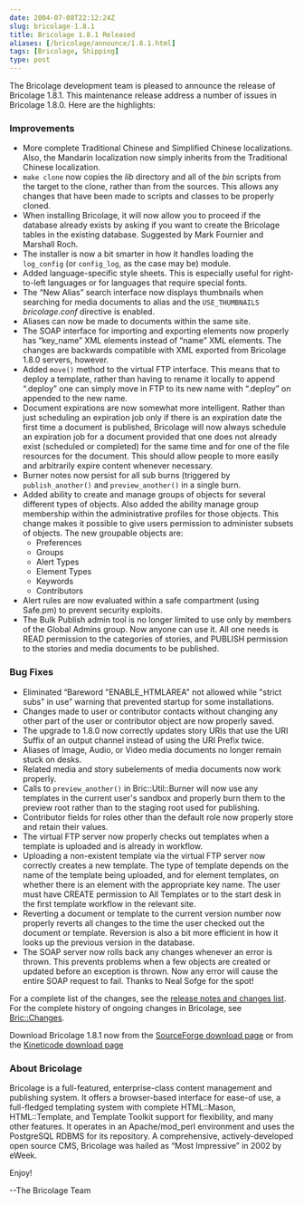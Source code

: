 ```yaml
--- 
date: 2004-07-08T22:12:24Z
slug: bricolage-1.8.1
title: Bricolage 1.8.1 Released
aliases: [/bricolage/announce/1.8.1.html]
tags: [Bricolage, Shipping]
type: post
---
```


The Bricolage development team is pleased to announce the release of Bricolage
1.8.1. This maintenance release address a number of issues in Bricolage 1.8.0.
Here are the highlights:

### Improvements

-   More complete Traditional Chinese and Simplified Chinese localizations.
    Also, the Mandarin localization now simply inherits from the Traditional
    Chinese localization.
-   `make clone` now copies the *lib* directory and all of the *bin* scripts
    from the target to the clone, rather than from the sources. This allows any
    changes that have been made to scripts and classes to be properly cloned.
-   When installing Bricolage, it will now allow you to proceed if the database
    already exists by asking if you want to create the Bricolage tables in the
    existing database. Suggested by Mark Fournier and Marshall Roch.
-   The installer is now a bit smarter in how it handles loading the
    `log_config` (or `config_log`, as the case may be) module.
-   Added language-specific style sheets. This is especially useful for
    right-to-left languages or for languages that require special fonts.
-   The “New Alias” search interface now displays thumbnails when searching for
    media documents to alias and the `USE_THUMBNAILS` *bricolage.conf* directive
    is enabled.
-   Aliases can now be made to documents within the same site.
-   The SOAP interface for importing and exporting elements now properly has
    “key\_name” XML elements instead of “name” XML elements. The changes are
    backwards compatible with XML exported from Bricolage 1.8.0 servers,
    however.
-   Added `move()` method to the virtual FTP interface. This means that to
    deploy a template, rather than having to rename it locally to append
    “.deploy” one can simply move in FTP to its new name with “.deploy” on
    appended to the new name.
-   Document expirations are now somewhat more intelligent. Rather than just
    scheduling an expiration job only if there is an expiration date the first
    time a document is published, Bricolage will now always schedule an
    expiration job for a document provided that one does not already exist
    (scheduled or completed) for the same time and for one of the file resources
    for the document. This should allow people to more easily and arbitrarily
    expire content whenever necessary.
-   Burner notes now persist for all sub burns (triggered by `publish_another()`
    and `preview_another()` in a single burn.
-   Added ability to create and manage groups of objects for several different
    types of objects. Also added the ability manage group membership within the
    administrative profiles for those objects. This change makes it possible to
    give users permission to administer subsets of objects. The new groupable
    objects are:
    -   Preferences
    -   Groups
    -   Alert Types
    -   Element Types
    -   Keywords
    -   Contributors
-   Alert rules are now evaluated within a safe compartment (using Safe.pm) to
    prevent security exploits.
-   The Bulk Publish admin tool is no longer limited to use only by members of
    the Global Admins group. Now anyone can use it. All one needs is READ
    permission to the categories of stories, and PUBLISH permission to the
    stories and media documents to be published.

### Bug Fixes

-   Eliminated “Bareword "ENABLE\_HTMLAREA" not allowed while "strict subs" in
    use” warning that prevented startup for some installations.
-   Changes made to user or contributor contacts without changing any other part
    of the user or contributor object are now properly saved.
-   The upgrade to 1.8.0 now correctly updates story URIs that use the URI
    Suffix of an output channel instead of using the URI Prefix twice.
-   Aliases of Image, Audio, or Video media documents no longer remain stuck on
    desks.
-   Related media and story subelements of media documents now work properly.
-   Calls to `preview_another()` in Bric::Util::Burner will now use any
    templates in the current user's sandbox and properly burn them to the
    preview root rather than to the staging root used for publishing.
-   Contributor fields for roles other than the default role now properly store
    and retain their values.
-   The virtual FTP server now properly checks out templates when a template is
    uploaded and is already in workflow.
-   Uploading a non-existent template via the virtual FTP server now correctly
    creates a new template. The type of template depends on the name of the
    template being uploaded, and for element templates, on whether there is an
    element with the appropriate key name. The user must have CREATE permission
    to All Templates or to the start desk in the first template workflow in the
    relevant site.
-   Reverting a document or template to the current version number now properly
    reverts all changes to the time the user checked out the document or
    template. Reversion is also a bit more efficient in how it looks up the
    previous version in the database.
-   The SOAP server now rolls back any changes whenever an error is thrown. This
    prevents problems when a few objects are created or updated before an
    exception is thrown. Now any error will cause the entire SOAP request to
    fail. Thanks to Neal Sofge for the spot!

For a complete list of the changes, see the [release notes and changes list].
For the complete history of ongoing changes in Bricolage, see [Bric::Changes].

Download Bricolage 1.8.1 now from the [SourceForge download page] or from the
[Kineticode download page]

### About Bricolage

Bricolage is a full-featured, enterprise-class content management and publishing
system. It offers a browser-based interface for ease-of use, a full-fledged
templating system with complete HTML::Mason, HTML::Template, and Template
Toolkit support for flexibility, and many other features. It operates in an
Apache/mod\_perl environment and uses the PostgreSQL RDBMS for its repository. A
comprehensive, actively-developed open source CMS, Bricolage was hailed as “Most
Impressive” in 2002 by eWeek.

Enjoy!

--The Bricolage Team

  [release notes and changes list]: https://bricolagecms.org/news/announce/changes/bricolage-1.8.1/
    "Read the 1.8.1 release notes and changes"
  [Bric::Changes]: https://github.com/bricoleurs/bricolage/blob/master/lib/Bric/Changes.pod
    "See Bric::Changes"
  [SourceForge download page]: https://sourceforge.net/projects/bricolage/files/
    "Download 1.8.1 from SourceForge"
  [Kineticode download page]: https://kineticode.com/bricolage/downloads/
    "Download 1.8.1 from Kineticode"
